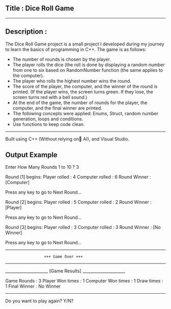 ## Title : Dice Roll Game

---

## Description :
The Dice Roll Game project is a small project I developed during my journey to learn the basics of programming in C++. The game is as follows:
- The number of rounds is chosen by the player.
- The player rolls the dice (the roll is done by displaying a random number from one to six based on RandomNumber function (the same applies to the computer).
- The player who rolls the highest number wins the round.
- The score of the player, the computer, and the winner of the round is printed. (If the player wins, the screen turns green. If they lose, the screen turns red with a bell sound.)
- At the end of the game, the number of rounds for the player, the computer, and the final winner are printed.
- The following concepts were applied: Enums, Struct, random number generation, loops and conditions.
- Use functions to keep code clean.

---

Built using C++ (Without relying on َAI), and Visual Studio.

## Output Example

Enter How Many Rounds 1 to 10 ? 
3

Round [1] begins:
Player rolled   : 4
Computer rolled : 6
Round Winner    : [Computer]

Press any key to go to Next Round...


Round [2] begins:
Player rolled   : 5
Computer rolled : 2
Round Winner    : [Player]

Press any key to go to Next Round...

Round [3] begins:
Player rolled   : 3
Computer rolled : 3
Round Winner    : [No Winner]

Press any key to go to Next Round...

__________________________________________________________

                     +++ Game Over +++
__________________________________________________________

_____________________ [Game Results] _____________________

Game Rounds        : 3
Player Won times   : 1
Computer Won times : 1
Draw times         : 1
Final Winner       : No Winner
__________________________________________________________


Do you want to play again? Y/N? 
